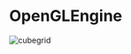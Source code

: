 # OpenGLEngine

![cubegrid](https://user-images.githubusercontent.com/6101041/39958556-95e70e76-55d2-11e8-884a-d504ed108772.png)
